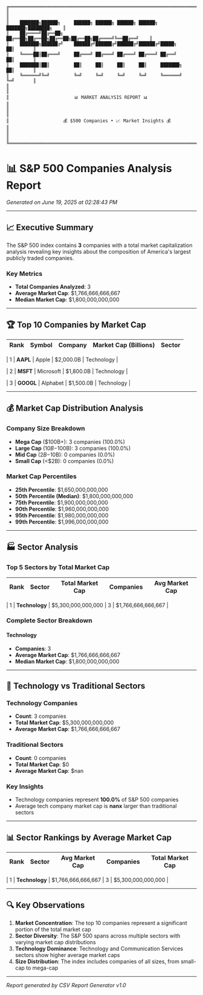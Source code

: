     ╔══════════════════════════════════════════════════════════════════════════════╗
    ║                                                                              ║
    ║    ███████╗██████╗     ██████╗ ██████╗ ██████╗ ██████╗ ███████╗████████╗    ║
    ║    ██╔════╝██╔══██╗    ██╔══██╗██╔══██╗██╔══██╗██╔══██╗██╔════╝╚══██╔══╝    ║
    ║    ███████╗██████╔╝    ██████╔╝██████╔╝██████╔╝██████╔╝█████╗     ██║       ║
    ║    ╚════██║██╔═══╝     ██╔═══╝ ██╔═══╝ ██╔═══╝ ██╔═══╝ ██╔══╝     ██║       ║
    ║    ███████║██║         ██║     ██║     ██║     ██║     ███████╗   ██║       ║
    ║    ╚══════╝╚═╝         ╚═╝     ╚═╝     ╚═╝     ╚═╝     ╚══════╝   ╚═╝       ║
    ║                                                                              ║
    ║                        📊 MARKET ANALYSIS REPORT 📊                          ║
    ║                                                                              ║
    ║                    💰 $500 Companies • 📈 Market Insights 💰                 ║
    ║                                                                              ║
    ╚══════════════════════════════════════════════════════════════════════════════╝

# 📊 S&P 500 Companies Analysis Report

*Generated on June 19, 2025 at 02:28:43 PM*

---

## 📈 Executive Summary

The S&P 500 index contains **3** companies with a total market capitalization analysis revealing key insights about the composition of America's largest publicly traded companies.

### Key Metrics
- **Total Companies Analyzed**: 3
- **Average Market Cap**: $1,766,666,666,667
- **Median Market Cap**: $1,800,000,000,000

---

## 🏆 Top 10 Companies by Market Cap

| Rank | Symbol | Company | Market Cap (Billions) | Sector |
|------|--------|---------|----------------------|---------|

| 1 | **AAPL** | Apple | $2,000.0B | Technology |

| 2 | **MSFT** | Microsoft | $1,800.0B | Technology |

| 3 | **GOOGL** | Alphabet | $1,500.0B | Technology |


---

## 💰 Market Cap Distribution Analysis

### Company Size Breakdown
- **Mega Cap** ($100B+): 3 companies (100.0%)
- **Large Cap** ($10B-$100B): 3 companies (100.0%)
- **Mid Cap** ($2B-$10B): 0 companies (0.0%)
- **Small Cap** (<$2B): 0 companies (0.0%)

### Market Cap Percentiles
- **25th Percentile**: $1,650,000,000,000
- **50th Percentile (Median)**: $1,800,000,000,000
- **75th Percentile**: $1,900,000,000,000
- **90th Percentile**: $1,960,000,000,000
- **95th Percentile**: $1,980,000,000,000
- **99th Percentile**: $1,996,000,000,000

---

## 🏭 Sector Analysis

### Top 5 Sectors by Total Market Cap
| Rank | Sector | Total Market Cap | Companies | Avg Market Cap |
|------|--------|------------------|-----------|----------------|

| 1 | **Technology** | $5,300,000,000,000 | 3 | $1,766,666,666,667 |


### Complete Sector Breakdown

#### Technology
- **Companies**: 3
- **Average Market Cap**: $1,766,666,666,667
- **Median Market Cap**: $1,800,000,000,000



---

## 🚀 Technology vs Traditional Sectors

### Technology Companies
- **Count**: 3 companies
- **Total Market Cap**: $5,300,000,000,000
- **Average Market Cap**: $1,766,666,666,667

### Traditional Sectors
- **Count**: 0 companies
- **Total Market Cap**: $0
- **Average Market Cap**: $nan

### Key Insights
- Technology companies represent **100.0%** of S&P 500 companies
- Average tech company market cap is **nanx** larger than traditional sectors

---

## 📊 Sector Rankings by Average Market Cap

| Rank | Sector | Avg Market Cap | Companies | Total Market Cap |
|------|--------|----------------|-----------|------------------|

| 1 | **Technology** | $1,766,666,666,667 | 3 | $5,300,000,000,000 |


---

## 🔍 Key Observations

1. **Market Concentration**: The top 10 companies represent a significant portion of the total market cap
2. **Sector Diversity**: The S&P 500 spans across multiple sectors with varying market cap distributions
3. **Technology Dominance**: Technology and Communication Services sectors show higher average market caps
4. **Size Distribution**: The index includes companies of all sizes, from small-cap to mega-cap

---

*Report generated by CSV Report Generator v1.0*   